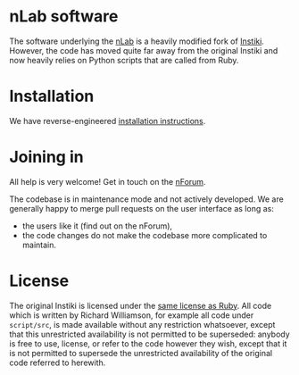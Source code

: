 nLab software
=============

The software underlying the [nLab](https://ncatlab.org/nlab/show/HomePage) is a heavily modified fork of [Instiki](https://github.com/parasew/instiki).
However, the code has moved quite far away from the original Instiki and now heavily relies on Python scripts that are called from Ruby.

Installation
============

We have reverse-engineered [installation instructions](INSTALL.md).

Joining in
==========

All help is very welcome!
Get in touch on the [nForum](https://nforum.ncatlab.org/).

The codebase is in maintenance mode and not actively developed.
We are generally happy to merge pull requests on the user interface as long as:
* the users like it (find out on the nForum),
* the code changes do not make the codebase more complicated to maintain.

License
=======

The original Instiki is licensed under the [same license as Ruby](https://www.ruby-lang.org/en/about/license.txt).
All code which is written by Richard Williamson, for example all code under `script/src`, is made available without any restriction whatsoever, except that this unrestricted availability is not permitted to be superseded: anybody is free to use, license, or refer to the code however they wish, except that it is not permitted to supersede the unrestricted availability of the original code referred to herewith.
